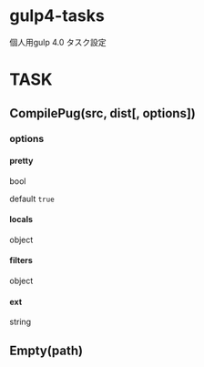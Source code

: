 # gulp4-tasks

個人用gulp 4.0 タスク設定

# TASK

## CompilePug(src, dist[, options])

### options

#### pretty

bool

default `true`

#### locals

object

#### filters

object

#### ext

string

## Empty(path)
